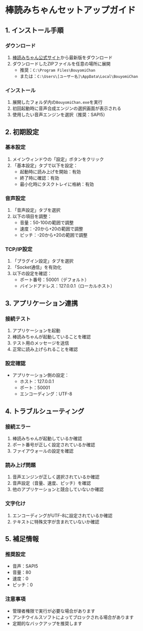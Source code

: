 # 棒読みちゃんセットアップガイド

## 1. インストール手順

### ダウンロード
1. [棒読みちゃん公式サイト](https://chi.usamimi.info/Program/Application/BouyomiChan/)から最新版をダウンロード
2. ダウンロードしたZIPファイルを任意の場所に展開
   - 推奨：`C:\Program Files\BouyomiChan`
   - または：`C:\Users\[ユーザー名]\AppData\Local\BouyomiChan`

### インストール
1. 展開したフォルダ内の`BouyomiChan.exe`を実行
2. 初回起動時に音声合成エンジンの選択画面が表示される
3. 使用したい音声エンジンを選択（推奨：SAPI5）

## 2. 初期設定

### 基本設定
1. メインウィンドウの「設定」ボタンをクリック
2. 「基本設定」タブで以下を設定：
   - 起動時に読み上げを開始：有効
   - 終了時に確認：有効
   - 最小化時にタスクトレイに格納：有効

### 音声設定
1. 「音声設定」タブを選択
2. 以下の項目を調整：
   - 音量：50-100の範囲で調整
   - 速度：-20から+20の範囲で調整
   - ピッチ：-20から+20の範囲で調整

### TCP/IP設定
1. 「プラグイン設定」タブを選択
2. 「Socket通信」を有効化
3. 以下の設定を確認：
   - ポート番号：50001（デフォルト）
   - バインドアドレス：127.0.0.1（ローカルホスト）

## 3. アプリケーション連携

### 接続テスト
1. アプリケーションを起動
2. 棒読みちゃんが起動していることを確認
3. テスト用のメッセージを送信
4. 正常に読み上げられることを確認

### 設定確認
- アプリケーション側の設定：
  - ホスト：127.0.0.1
  - ポート：50001
  - エンコーディング：UTF-8

## 4. トラブルシューティング

### 接続エラー
1. 棒読みちゃんが起動しているか確認
2. ポート番号が正しく設定されているか確認
3. ファイアウォールの設定を確認

### 読み上げ問題
1. 音声エンジンが正しく選択されているか確認
2. 音声設定（音量、速度、ピッチ）を確認
3. 他のアプリケーションと競合していないか確認

### 文字化け
1. エンコーディングがUTF-8に設定されているか確認
2. テキストに特殊文字が含まれていないか確認

## 5. 補足情報

### 推奨設定
- 音声：SAPI5
- 音量：80
- 速度：0
- ピッチ：0

### 注意事項
- 管理者権限で実行が必要な場合があります
- アンチウイルスソフトによってブロックされる場合があります
- 定期的なバックアップを推奨します